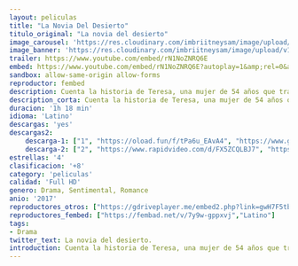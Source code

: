 ```yaml
---
layout: peliculas
title: "La Novia Del Desierto"
titulo_original: "La novia del desierto"
image_carousel: 'https://res.cloudinary.com/imbriitneysam/image/upload/v1542071867/novia-poster-min.jpg'
image_banner: 'https://res.cloudinary.com/imbriitneysam/image/upload/v1542071868/novia-banner-min.jpg'
trailer: https://www.youtube.com/embed/rN1NoZNRQ6E
embed: https://www.youtube.com/embed/rN1NoZNRQ6E?autoplay=1&amp;rel=0&amp;hd=1&border=0&wmode=opaque&enablejsapi=1&modestbranding=1&controls=1&showinfo=0
sandbox: allow-same-origin allow-forms
reproductor: fembed
description: Cuenta la historia de Teresa, una mujer de 54 años que trabaja como empleada doméstica en una casa familiar en Buenos Aires. Durante décadas se ha refugiado en la rutina de sus tareas, pero ahora que la familia ha decidido vender la casa, su vida empieza a tambalearse.
description_corta: Cuenta la historia de Teresa, una mujer de 54 años que trabaja como empleada doméstica en una casa familiar en Buenos Aires. Durante décadas se ha refugiado en la rutina de sus tareas, pero ahora que la familia ha decidido...
duracion: '1h 18 min'
idioma: 'Latino'
descargas: 'yes'
descargas2:
    descarga-1: ["1", "https://oload.fun/f/tPa6u_EAvA4", "https://www.google.com/s2/favicons?domain=openload.co","OpenLoad","https://res.cloudinary.com/imbriitneysam/image/upload/v1541473684/mexico.png", "Latino", "Full HD"]
    descarga-2: ["2", "https://www.rapidvideo.com/d/FX5ZCQLBJ7", "https://www.google.com/s2/favicons?domain=www.rapidvideo.com","RapidVideo","https://res.cloudinary.com/imbriitneysam/image/upload/v1541473684/mexico.png", "Latino", "Full HD"]
estrellas: '4'
clasificacion: '+8'
category: 'peliculas'
calidad: 'Full HD'
genero: Drama, Sentimental, Romance
anio: '2017'
reproductores_otros: ["https://gdriveplayer.me/embed2.php?link=gwH7F5tbgo3Ab58aVV4NPAdaLZjpBeC7On26T7t81%252FvFVwmLoMlxyJ%252Fi3xLnFPBfTbYk2Gkq5k4gvZdwrMrDs5L7I2s1sOzk6YkmPL%252FtxeQe%252FVNv7RGeSlj8z3JJtIOmj5TvEcgdbaULkiN4SXGezs2RsBEmzy3FoTJpaxaUv8gvq85yeOfuywNbU%252BjFhwnvFCkCeyjBH3KC9QUlsqfE2A","Latino"]
reproductores_fembed: ["https://fembad.net/v/7y9w-gppxvj","Latino"]
tags:
- Drama
twitter_text: La novia del desierto.
introduction: Cuenta la historia de Teresa, una mujer de 54 años que trabaja como empleada doméstica en una casa familiar en Buenos Aires. Durante décadas se ha refugiado en la rutina de sus tareas, pero ahora que la familia ha decidido...
---
```



 







